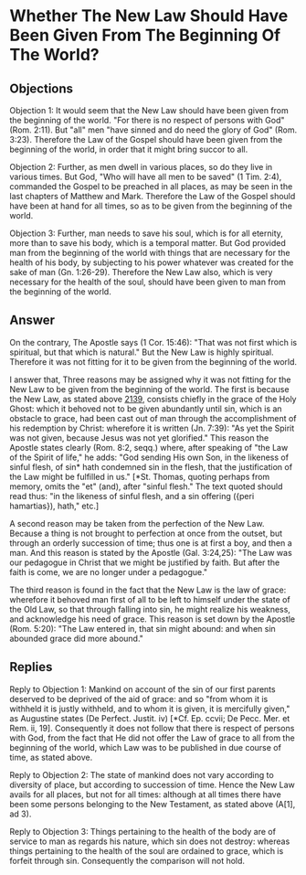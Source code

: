 # Whether The New Law Should Have Been Given From The Beginning Of The World?

## Objections

Objection 1: It would seem that the New Law should have been given from the beginning of the world. "For there is no respect of persons with God" (Rom. 2:11). But "all" men "have sinned and do need the glory of God" (Rom. 3:23). Therefore the Law of the Gospel should have been given from the beginning of the world, in order that it might bring succor to all.

Objection 2: Further, as men dwell in various places, so do they live in various times. But God, "Who will have all men to be saved" (1 Tim. 2:4), commanded the Gospel to be preached in all places, as may be seen in the last chapters of Matthew and Mark. Therefore the Law of the Gospel should have been at hand for all times, so as to be given from the beginning of the world.

Objection 3: Further, man needs to save his soul, which is for all eternity, more than to save his body, which is a temporal matter. But God provided man from the beginning of the world with things that are necessary for the health of his body, by subjecting to his power whatever was created for the sake of man (Gn. 1:26-29). Therefore the New Law also, which is very necessary for the health of the soul, should have been given to man from the beginning of the world.

## Answer

On the contrary, The Apostle says (1 Cor. 15:46): "That was not first which is spiritual, but that which is natural." But the New Law is highly spiritual. Therefore it was not fitting for it to be given from the beginning of the world.

I answer that, Three reasons may be assigned why it was not fitting for the New Law to be given from the beginning of the world. The first is because the New Law, as stated above [2139](A[1]), consists chiefly in the grace of the Holy Ghost: which it behoved not to be given abundantly until sin, which is an obstacle to grace, had been cast out of man through the accomplishment of his redemption by Christ: wherefore it is written (Jn. 7:39): "As yet the Spirit was not given, because Jesus was not yet glorified." This reason the Apostle states clearly (Rom. 8:2, seqq.) where, after speaking of "the Law of the Spirit of life," he adds: "God sending His own Son, in the likeness of sinful flesh, of sin* hath condemned sin in the flesh, that the justification of the Law might be fulfilled in us." [*St. Thomas, quoting perhaps from memory, omits the "et" (and), after "sinful flesh." The text quoted should read thus: "in the likeness of sinful flesh, and a sin offering ({peri hamartias}), hath," etc.]

A second reason may be taken from the perfection of the New Law. Because a thing is not brought to perfection at once from the outset, but through an orderly succession of time; thus one is at first a boy, and then a man. And this reason is stated by the Apostle (Gal. 3:24,25): "The Law was our pedagogue in Christ that we might be justified by faith. But after the faith is come, we are no longer under a pedagogue."

The third reason is found in the fact that the New Law is the law of grace: wherefore it behoved man first of all to be left to himself under the state of the Old Law, so that through falling into sin, he might realize his weakness, and acknowledge his need of grace. This reason is set down by the Apostle (Rom. 5:20): "The Law entered in, that sin might abound: and when sin abounded grace did more abound."

## Replies

Reply to Objection 1: Mankind on account of the sin of our first parents deserved to be deprived of the aid of grace: and so "from whom it is withheld it is justly withheld, and to whom it is given, it is mercifully given," as Augustine states (De Perfect. Justit. iv) [*Cf. Ep. ccvii; De Pecc. Mer. et Rem. ii, 19]. Consequently it does not follow that there is respect of persons with God, from the fact that He did not offer the Law of grace to all from the beginning of the world, which Law was to be published in due course of time, as stated above.

Reply to Objection 2: The state of mankind does not vary according to diversity of place, but according to succession of time. Hence the New Law avails for all places, but not for all times: although at all times there have been some persons belonging to the New Testament, as stated above (A[1], ad 3).

Reply to Objection 3: Things pertaining to the health of the body are of service to man as regards his nature, which sin does not destroy: whereas things pertaining to the health of the soul are ordained to grace, which is forfeit through sin. Consequently the comparison will not hold.